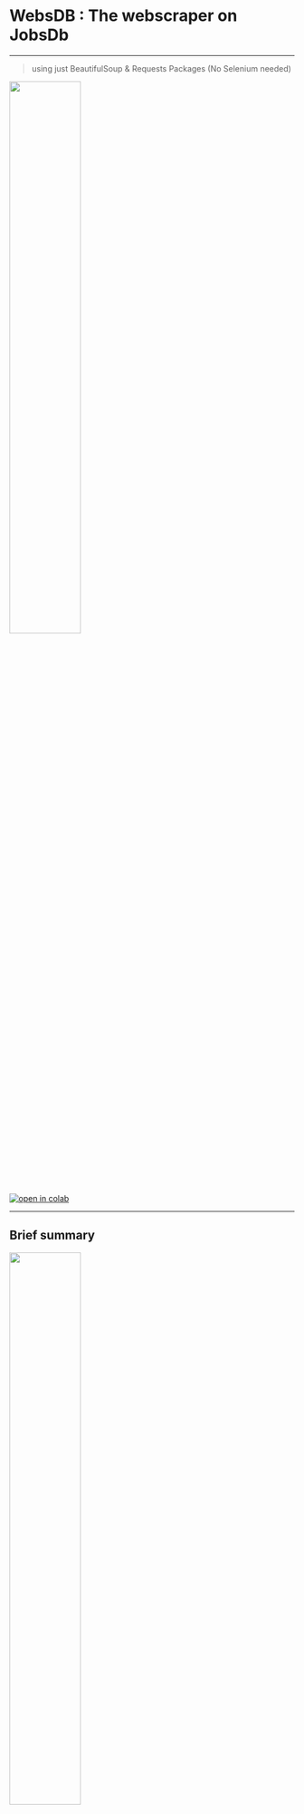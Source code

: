 # **WebsDB** : The webscraper on JobsDb

---
> using just BeautifulSoup & Requests Packages (No Selenium needed)
<img src="https://github.com/wallik2/Jobsdb_WebScraper/blob/main/picture/JobsDB_meme.jpg?raw=true" width="50%">

[![open in colab](https://camo.githubusercontent.com/52feade06f2fecbf006889a904d221e6a730c194/68747470733a2f2f636f6c61622e72657365617263682e676f6f676c652e636f6d2f6173736574732f636f6c61622d62616467652e737667)](https://colab.research.google.com/drive/1J-7DNtrsZj8nN2YhD9g-hypexiVO4mI_?usp=sharing)

--- 
## Brief summary

<img src="https://th.jobsdb.com/static/shared-web/banner-ac16df6d9822896298e5bdde8b8fcfde.png" width="50%">

Jobsdb is a platform for finding job. All you need to do is inputting the relavant keyword for your job

We were inspired to scrape all of the relavant job respect to the keyword the user want to on jobsdb.com, which in future, we will use it to recommend the relavant job for the unemployable person based on their skill

So, basically, the input for our web scraper is a keyword to search like 'doctor','data','chemistry' etc. The output that our webscraper (WebsDB) return will be in form of a table which contains many features of each job

Suppose our input is 'doctor'. Our first 5 rows of the table wil be something like the below

|index|job title                                                                                                        |more info                                                                                                                                                                                                                                                                                                                                                                                                                                                                                                                                                                                                                                                                                                                                                                                                                                                                                                                                                                    |job_company                                        |job_location              |skill requirement 1                               |skill requirement 2                               |skill requirement 3                               |posted time|
|------|-----------------------------------------------------------------------------------------------------------------|-----------------------------------------------------------------------------------------------------------------------------------------------------------------------------------------------------------------------------------------------------------------------------------------------------------------------------------------------------------------------------------------------------------------------------------------------------------------------------------------------------------------------------------------------------------------------------------------------------------------------------------------------------------------------------------------------------------------------------------------------------------------------------------------------------------------------------------------------------------------------------------------------------------------------------------------------------------------------------|---------------------------------------------------|--------------------------|--------------------------------------------------|--------------------------------------------------|--------------------------------------------------|-----------|
|0     |Medical Doctor                                                                                                   |https://th.jobsdb.com//th/en/job/medical-doctor-300003002466359?token=0~426b9c9f-ab6e-4fae-aaa8-168612118aa6&sectionRank=1&jobId=jobsdb-th-job-300003002466359                                                                                                                                                                                                                                                                                                                                                                                                                                                                                                                                                                                                                                                                                                                                                                                                               |Minor Hotel Group Limited                          |Petchaburi                |Bachelor of Medicine                              |5 to 7 yrs of clinical experience                 |Doctor of Medicine                                |5d ago     |
|1     |Nurse (Telemedicine)                                                                                             |https://th.jobsdb.com//th/en/job/nurse-telemedicine-300003002461247?token=0~426b9c9f-ab6e-4fae-aaa8-168612118aa6&sectionRank=2&jobId=jobsdb-th-job-300003002461247                                                                                                                                                                                                                                                                                                                                                                                                                                                                                                                                                                                                                                                                                                                                                                                                           |Good Doctor Technology (Singapore) Pte Ltd.        |Pathumwan                 |                                                  |                                                  |                                                  |20h ago    |
|2     |HR staff (HRD Department)(ID:60722)                                                                              |https://th.jobsdb.com//th/en/job/hr-staff-hrd-department-id%3A60722-300003002470542?token=0~426b9c9f-ab6e-4fae-aaa8-168612118aa6&sectionRank=3&jobId=jobsdb-th-job-300003002470542                                                                                                                                                                                                                                                                                                                                                                                                                                                                                                                                                                                                                                                                                                                                                                                           |Reeracoen Recruitment Co., Ltd.                    |Wattana                   |Bachelor degree in any fields                     |Good command in English                           |New Graduated                                     |20h ago    |
|3     |แม็คโคร สาขาบางคอแหลม (เจริญกรุง 109) เปิดรับสมัคร พนักงานส่วนซ่อมบำรุง (Staff - General Affair)                 |https://th.jobsdb.com//th/en/job/%E0%B9%81%E0%B8%A1%E0%B9%87%E0%B8%84%E0%B9%82%E0%B8%84%E0%B8%A3-%E0%B8%AA%E0%B8%B2%E0%B8%82%E0%B8%B2%E0%B8%9A%E0%B8%B2%E0%B8%87%E0%B8%84%E0%B8%AD%E0%B9%81%E0%B8%AB%E0%B8%A5%E0%B8%A1-%E0%B9%80%E0%B8%88%E0%B8%A3%E0%B8%B4%E0%B8%8D%E0%B8%81%E0%B8%A3%E0%B8%B8%E0%B8%87-109-%E0%B9%80%E0%B8%9B%E0%B8%B4%E0%B8%94%E0%B8%A3%E0%B8%B1%E0%B8%9A%E0%B8%AA%E0%B8%A1%E0%B8%B1%E0%B8%84%E0%B8%A3-%E0%B8%9E%E0%B8%99%E0%B8%B1%E0%B8%81%E0%B8%87%E0%B8%B2%E0%B8%99%E0%B8%AA%E0%B9%88%E0%B8%A7%E0%B8%99%E0%B8%8B%E0%B9%88%E0%B8%AD%E0%B8%A1%E0%B8%9A%E0%B8%B3%E0%B8%A3%E0%B8%B8%E0%B8%87-staff-general-affair-300003002459826?token=0~426b9c9f-ab6e-4fae-aaa8-168612118aa6&sectionRank=4&jobId=jobsdb-th-job-300003002459826                                                                                                                                                                                                                           |Siam Makro Public Company Limited                  |Bangkor-laem              |                                                  |                                                  |                                                  |2d ago     |
|4     |Accountant/เจ้าหน้าที่บัญชี                                                                                      |https://th.jobsdb.com//th/en/job/accountant-%E0%B9%80%E0%B8%88%E0%B9%89%E0%B8%B2%E0%B8%AB%E0%B8%99%E0%B9%89%E0%B8%B2%E0%B8%97%E0%B8%B5%E0%B9%88%E0%B8%9A%E0%B8%B1%E0%B8%8D%E0%B8%8A%E0%B8%B5-300003002466185?token=0~426b9c9f-ab6e-4fae-aaa8-168612118aa6&sectionRank=5&jobId=jobsdb-th-job-300003002466185                                                                                                                                                                                                                                                                                                                                                                                                                                                                                                                                                                                                                                                                  |GCC Services (Thailand) Co., Ltd.                  |Sathorn                   |                                                  |                                                  |                                                  |20h ago    |

scraped at 19/11/64 20:15 

---

## Data Features 
There are 8 features that we scrape.
1. **job title**
2. **more info** : URL link contains the full information of that job
3. **job_company** 	
4. **job_location**	
5. **skill requirement 1**	
6. **skill requirement 2**	
7. **skill requirement 3**	
8. **posted time** : The range of time between posted date and now

<img src="https://github.com/wallik2/Jobsdb_WebScraper/blob/main/picture/3.%20label%20feature.jpg?raw=true" width="50%">

<img src="https://github.com/wallik2/Jobsdb_WebScraper/blob/main/picture/4.%20more%20info.jpg?raw=true" width="50%">

Note that in JobsDB platform treat the *skill requirement 1-3* as optional feature, while the rest of the features are required. This mean it's possible to see the missing value that is scraped (only miss ing in Skill Requirement 1-3). 

Also note that the data in *skill requirement 1-3* are all ambigious to name the categories for it. It maybe just the data about that job 


---
## How we obtain those data features

1. We manually explore where each data feature was embbed in that webpage source code.

<img src="https://github.com/wallik2/Jobsdb_WebScraper/blob/main/picture/5.%20Compare.jpg?raw=true" width="75%">                

2. Then we use *requests* to obtain the source code of the webpage given the job keyword

3. Lastly, we use *beautifulsoup* to parse the imported source code (just like RegEx) using the location of each feature, then extract them out

Once we extracted all of the jobs data based on that keyword, we can write those data to the csv file.

---
## How to use

It's simple, just input the keyword for your relavant job. Eg. 'doctor'
```sh
Job_keyword = 'doctor'   #@param {type: "string"}
```

This can be interpreted as

<img src="https://github.com/wallik2/Jobsdb_WebScraper/blob/main/picture/1.search_jobsdb.png?raw=true" width="75%">    

then, It returns the output as the following table given keyword 'data'

||job title                                                                                                        |more info                                                                                                                                                                                                                                                                                                                                                                                                                                                                                                                                                                                                                                                                                                                                                                                                                                                                                                                                                                    |job_company                                                          |job_location              |skill requirement 1                               |skill requirement 2                               |skill requirement 3                               |posted time|
|------|-----------------------------------------------------------------------------------------------------------------|-----------------------------------------------------------------------------------------------------------------------------------------------------------------------------------------------------------------------------------------------------------------------------------------------------------------------------------------------------------------------------------------------------------------------------------------------------------------------------------------------------------------------------------------------------------------------------------------------------------------------------------------------------------------------------------------------------------------------------------------------------------------------------------------------------------------------------------------------------------------------------------------------------------------------------------------------------------------------------|---------------------------------------------------------------------|--------------------------|--------------------------------------------------|--------------------------------------------------|--------------------------------------------------|-----------|
|0     |Medical Doctor                                                                                                   |https://th.jobsdb.com//th/en/job/medical-doctor-300003002466359?token=0~ac04b7cf-a6da-4ed5-a4c9-4367527948a5&sectionRank=1&jobId=jobsdb-th-job-300003002466359                                                                                                                                                                                                                                                                                                                                                                                                                                                                                                                                                                                                                                                                                                                                                                                                               |Minor Hotel Group Limited                                            |Petchaburi                |Bachelor of Medicine                              |5 to 7 yrs of clinical experience                 |Doctor of Medicine                                |6d ago     |
|1     |Nurse (Telemedicine)                                                                                             |https://th.jobsdb.com//th/en/job/nurse-telemedicine-300003002461247?token=0~ac04b7cf-a6da-4ed5-a4c9-4367527948a5&sectionRank=2&jobId=jobsdb-th-job-300003002461247                                                                                                                                                                                                                                                                                                                                                                                                                                                                                                                                                                                                                                                                                                                                                                                                           |Good Doctor Technology (Singapore) Pte Ltd.                          |Pathumwan                 |                                                  |                                                  |                                                  |1d ago     |
|2     |HR staff (HRD Department)(ID:60722)                                                                              |https://th.jobsdb.com//th/en/job/hr-staff-hrd-department-id%3A60722-300003002470542?token=0~ac04b7cf-a6da-4ed5-a4c9-4367527948a5&sectionRank=3&jobId=jobsdb-th-job-300003002470542                                                                                                                                                                                                                                                                                                                                                                                                                                                                                                                                                                                                                                                                                                                                                                                           |Reeracoen Recruitment Co., Ltd.                                      |Wattana                   |Bachelor degree in any fields                     |Good command in English                           |New Graduated                                     |1d ago     |
|3     |แม็คโคร สาขาบางคอแหลม (เจริญกรุง 109) เปิดรับสมัคร พนักงานส่วนซ่อมบำรุง (Staff - General Affair)                 |https://th.jobsdb.com//th/en/job/%E0%B9%81%E0%B8%A1%E0%B9%87%E0%B8%84%E0%B9%82%E0%B8%84%E0%B8%A3-%E0%B8%AA%E0%B8%B2%E0%B8%82%E0%B8%B2%E0%B8%9A%E0%B8%B2%E0%B8%87%E0%B8%84%E0%B8%AD%E0%B9%81%E0%B8%AB%E0%B8%A5%E0%B8%A1-%E0%B9%80%E0%B8%88%E0%B8%A3%E0%B8%B4%E0%B8%8D%E0%B8%81%E0%B8%A3%E0%B8%B8%E0%B8%87-109-%E0%B9%80%E0%B8%9B%E0%B8%B4%E0%B8%94%E0%B8%A3%E0%B8%B1%E0%B8%9A%E0%B8%AA%E0%B8%A1%E0%B8%B1%E0%B8%84%E0%B8%A3-%E0%B8%9E%E0%B8%99%E0%B8%B1%E0%B8%81%E0%B8%87%E0%B8%B2%E0%B8%99%E0%B8%AA%E0%B9%88%E0%B8%A7%E0%B8%99%E0%B8%8B%E0%B9%88%E0%B8%AD%E0%B8%A1%E0%B8%9A%E0%B8%B3%E0%B8%A3%E0%B8%B8%E0%B8%87-staff-general-affair-300003002459826?token=0~ac04b7cf-a6da-4ed5-a4c9-4367527948a5&sectionRank=4&jobId=jobsdb-th-job-300003002459826                                                                                                                                                                                                                           |Siam Makro Public Company Limited                                    |Bangkor-laem              |                                                  |                                                  |                                                  |3d ago     |
|4     |Accountant/เจ้าหน้าที่บัญชี                                                                                      |https://th.jobsdb.com//th/en/job/accountant-%E0%B9%80%E0%B8%88%E0%B9%89%E0%B8%B2%E0%B8%AB%E0%B8%99%E0%B9%89%E0%B8%B2%E0%B8%97%E0%B8%B5%E0%B9%88%E0%B8%9A%E0%B8%B1%E0%B8%8D%E0%B8%8A%E0%B8%B5-300003002466185?token=0~ac04b7cf-a6da-4ed5-a4c9-4367527948a5&sectionRank=5&jobId=jobsdb-th-job-300003002466185                                                                                                                                                                                                                                                                                                                                                                                                                                                                                                                                                                                                                                                                  |GCC Services (Thailand) Co., Ltd.                                    |Sathorn                   |                                                  |                                                  |                                                  |1d ago     |
|5     |พนักงานส่วนซ่อมบำรุง (Staff - General Affair) ประจำแม็คโคร สาขานครนายก                                           |https://th.jobsdb.com//th/en/job/%E0%B8%9E%E0%B8%99%E0%B8%B1%E0%B8%81%E0%B8%87%E0%B8%B2%E0%B8%99%E0%B8%AA%E0%B9%88%E0%B8%A7%E0%B8%99%E0%B8%8B%E0%B9%88%E0%B8%AD%E0%B8%A1%E0%B8%9A%E0%B8%B3%E0%B8%A3%E0%B8%B8%E0%B8%87-staff-general-affair-%E0%B8%9B%E0%B8%A3%E0%B8%B0%E0%B8%88%E0%B8%B3%E0%B9%81%E0%B8%A1%E0%B9%87%E0%B8%84%E0%B9%82%E0%B8%84%E0%B8%A3-%E0%B8%AA%E0%B8%B2%E0%B8%82%E0%B8%B2%E0%B8%99%E0%B8%84%E0%B8%A3%E0%B8%99%E0%B8%B2%E0%B8%A2%E0%B8%81-300003002459728?token=0~ac04b7cf-a6da-4ed5-a4c9-4367527948a5&sectionRank=6&jobId=jobsdb-th-job-300003002459728                                                                                                                                                                                                                                                                                                                                                                                                   |Siam Makro Public Company Limited                                    |Nakornnayok               |                                                  |                                                  |                                                  |3d ago     |
|6     |เจ้าหน้าที่ผลิตและพัฒนาสีใหม่                                                                                    |https://th.jobsdb.com//th/en/job/%E0%B9%80%E0%B8%88%E0%B9%89%E0%B8%B2%E0%B8%AB%E0%B8%99%E0%B9%89%E0%B8%B2%E0%B8%97%E0%B8%B5%E0%B9%88%E0%B8%9C%E0%B8%A5%E0%B8%B4%E0%B8%95%E0%B9%81%E0%B8%A5%E0%B8%B0%E0%B8%9E%E0%B8%B1%E0%B8%92%E0%B8%99%E0%B8%B2%E0%B8%AA%E0%B8%B5%E0%B9%83%E0%B8%AB%E0%B8%A1%E0%B9%88-300003002464800?token=0~ac04b7cf-a6da-4ed5-a4c9-4367527948a5&sectionRank=7&jobId=jobsdb-th-job-300003002464800                                                                                                                                                                                                                                                                                                                                                                                                                                                                                                                                                        |THAI HJ GLOBAL                                                       |Chonburi                  |                                                  |                                                  |                                                  |2d ago     |
|7     |Financial Advisor (Investment Consutant) / ที่ปรึกษาการเงินและการลงทุน                                           |https://th.jobsdb.com//th/en/job/financial-advisor-investment-consutant-%E0%B8%97%E0%B8%B5%E0%B9%88%E0%B8%9B%E0%B8%A3%E0%B8%B6%E0%B8%81%E0%B8%A9%E0%B8%B2%E0%B8%81%E0%B8%B2%E0%B8%A3%E0%B9%80%E0%B8%87%E0%B8%B4%E0%B8%99%E0%B9%81%E0%B8%A5%E0%B8%B0%E0%B8%81%E0%B8%B2%E0%B8%A3%E0%B8%A5%E0%B8%87%E0%B8%97%E0%B8%B8%E0%B8%99-300003002465064?token=0~ac04b7cf-a6da-4ed5-a4c9-4367527948a5&sectionRank=8&jobId=jobsdb-th-job-300003002465064                                                                                                                                                                                                                                                                                                                                                                                                                                                                                                                                   |Capital Nomura Securities Public Company Limited                     |Bangkok                   |Investment Consultant/ Financial Advisor          |มี IC Complex 1 หรือ IC Complex 2                 |วันหยุดพักผ่อนประจำปีเริ่มต้น 10 วัน              |2d ago     |
|8     |Production Staff/พนักงานฝ่ายผลิต                                                                                 |https://th.jobsdb.com//th/en/job/production-staff-%E0%B8%9E%E0%B8%99%E0%B8%B1%E0%B8%81%E0%B8%87%E0%B8%B2%E0%B8%99%E0%B8%9D%E0%B9%88%E0%B8%B2%E0%B8%A2%E0%B8%9C%E0%B8%A5%E0%B8%B4%E0%B8%95-300003002464041?token=0~ac04b7cf-a6da-4ed5-a4c9-4367527948a5&sectionRank=9&jobId=jobsdb-th-job-300003002464041                                                                                                                                                                                                                                                                                                                                                                                                                                                                                                                                                                                                                                                                     |KUK Coils (Thailand) Co., Ltd.                                       |Bangbuathong              |                                                  |                                                  |                                                  |3d ago     |
|9     |พนักงานส่วนเบเกอรี่ (ฺBakery) สาขาจันทบุรี                                                                       |https://th.jobsdb.com//th/en/job/%E0%B8%9E%E0%B8%99%E0%B8%B1%E0%B8%81%E0%B8%87%E0%B8%B2%E0%B8%99%E0%B8%AA%E0%B9%88%E0%B8%A7%E0%B8%99%E0%B9%80%E0%B8%9A%E0%B9%80%E0%B8%81%E0%B8%AD%E0%B8%A3%E0%B8%B5%E0%B9%88-%E0%B8%BAbakery-%E0%B8%AA%E0%B8%B2%E0%B8%82%E0%B8%B2%E0%B8%88%E0%B8%B1%E0%B8%99%E0%B8%97%E0%B8%9A%E0%B8%B8%E0%B8%A3%E0%B8%B5-300003002459614?token=0~ac04b7cf-a6da-4ed5-a4c9-4367527948a5&sectionRank=10&jobId=jobsdb-th-job-300003002459614                                                                                                                                                                                                                                                                                                                                                                                                                                                                                                                    |Siam Makro Public Company Limited                                    |Eastern > Others          |                                                  |                                                  |                                                  |3d ago     |
|10    |แม็คโคร สาขาสามเสนและสาขารามอินทรา เปิดรับสมัคร พนักงานจัดเรียงสินค้า (ยินดีรับนักศึกษาจบใหม่)                   |https://th.jobsdb.com//th/en/job/%E0%B9%81%E0%B8%A1%E0%B9%87%E0%B8%84%E0%B9%82%E0%B8%84%E0%B8%A3-%E0%B8%AA%E0%B8%B2%E0%B8%82%E0%B8%B2%E0%B8%AA%E0%B8%B2%E0%B8%A1%E0%B9%80%E0%B8%AA%E0%B8%99%E0%B9%81%E0%B8%A5%E0%B8%B0%E0%B8%AA%E0%B8%B2%E0%B8%82%E0%B8%B2%E0%B8%A3%E0%B8%B2%E0%B8%A1%E0%B8%AD%E0%B8%B4%E0%B8%99%E0%B8%97%E0%B8%A3%E0%B8%B2-%E0%B9%80%E0%B8%9B%E0%B8%B4%E0%B8%94%E0%B8%A3%E0%B8%B1%E0%B8%9A%E0%B8%AA%E0%B8%A1%E0%B8%B1%E0%B8%84%E0%B8%A3-%E0%B8%9E%E0%B8%99%E0%B8%B1%E0%B8%81%E0%B8%87%E0%B8%B2%E0%B8%99%E0%B8%88%E0%B8%B1%E0%B8%94%E0%B9%80%E0%B8%A3%E0%B8%B5%E0%B8%A2%E0%B8%87%E0%B8%AA%E0%B8%B4%E0%B8%99%E0%B8%84%E0%B9%89%E0%B8%B2-%E0%B8%A2%E0%B8%B4%E0%B8%99%E0%B8%94%E0%B8%B5%E0%B8%A3%E0%B8%B1%E0%B8%9A%E0%B8%99%E0%B8%B1%E0%B8%81%E0%B8%A8%E0%B8%B6%E0%B8%81%E0%B8%A9%E0%B8%B2%E0%B8%88%E0%B8%9A%E0%B9%83%E0%B8%AB%E0%B8%A1%E0%B9%88-300003002459779?token=0~ac04b7cf-a6da-4ed5-a4c9-4367527948a5&sectionRank=11&jobId=jobsdb-th-job-300003002459779|Siam Makro Public Company Limited                                    |Bangkok                   |                                                  |                                                  |                                                  |3d ago     |
|11    |แม็คโคร สาขาประจวบคีรีขันธ์ เปิดรับสมัคร พนักงานส่วนอาหารแช่แข็ง (Staff - Frozen)                                |https://th.jobsdb.com//th/en/job/%E0%B9%81%E0%B8%A1%E0%B9%87%E0%B8%84%E0%B9%82%E0%B8%84%E0%B8%A3-%E0%B8%AA%E0%B8%B2%E0%B8%82%E0%B8%B2%E0%B8%9B%E0%B8%A3%E0%B8%B0%E0%B8%88%E0%B8%A7%E0%B8%9A%E0%B8%84%E0%B8%B5%E0%B8%A3%E0%B8%B5%E0%B8%82%E0%B8%B1%E0%B8%99%E0%B8%98%E0%B9%8C-%E0%B9%80%E0%B8%9B%E0%B8%B4%E0%B8%94%E0%B8%A3%E0%B8%B1%E0%B8%9A%E0%B8%AA%E0%B8%A1%E0%B8%B1%E0%B8%84%E0%B8%A3-%E0%B8%9E%E0%B8%99%E0%B8%B1%E0%B8%81%E0%B8%87%E0%B8%B2%E0%B8%99%E0%B8%AA%E0%B9%88%E0%B8%A7%E0%B8%99%E0%B8%AD%E0%B8%B2%E0%B8%AB%E0%B8%B2%E0%B8%A3%E0%B9%81%E0%B8%8A%E0%B9%88%E0%B9%81%E0%B8%82%E0%B9%87%E0%B8%87-staff-frozen-300003002459650?token=0~ac04b7cf-a6da-4ed5-a4c9-4367527948a5&sectionRank=12&jobId=jobsdb-th-job-300003002459650                                                                                                                                                                                                                                       |Siam Makro Public Company Limited                                    |Prachuap Khiri Khan       |                                                  |                                                  |                                                  |3d ago     |
|12    |หัวหน้าแผนกเบเกเกอรี่ แม็คโครสาขาฉะเชิงเทรา                                                                      |https://th.jobsdb.com//th/en/job/%E0%B8%AB%E0%B8%B1%E0%B8%A7%E0%B8%AB%E0%B8%99%E0%B9%89%E0%B8%B2%E0%B9%81%E0%B8%9C%E0%B8%99%E0%B8%81%E0%B9%80%E0%B8%9A%E0%B9%80%E0%B8%81%E0%B9%80%E0%B8%81%E0%B8%AD%E0%B8%A3%E0%B8%B5%E0%B9%88-%E0%B9%81%E0%B8%A1%E0%B9%87%E0%B8%84%E0%B9%82%E0%B8%84%E0%B8%A3%E0%B8%AA%E0%B8%B2%E0%B8%82%E0%B8%B2%E0%B8%89%E0%B8%B0%E0%B9%80%E0%B8%8A%E0%B8%B4%E0%B8%87%E0%B9%80%E0%B8%97%E0%B8%A3%E0%B8%B2-300003002459863?token=0~ac04b7cf-a6da-4ed5-a4c9-4367527948a5&sectionRank=13&jobId=jobsdb-th-job-300003002459863                                                                                                                                                                                                                                                                                                                                                                                                                                 |Siam Makro Public Company Limited                                    |Chachoengsao              |                                                  |                                                  |                                                  |3d ago     |
|13    |Registered Nurse/พยาบาลวิชาชีพ                                                                                   |https://th.jobsdb.com//th/en/job/registered-nurse-%E0%B8%9E%E0%B8%A2%E0%B8%B2%E0%B8%9A%E0%B8%B2%E0%B8%A5%E0%B8%A7%E0%B8%B4%E0%B8%8A%E0%B8%B2%E0%B8%8A%E0%B8%B5%E0%B8%9E-300003002457411?token=0~ac04b7cf-a6da-4ed5-a4c9-4367527948a5&sectionRank=14&jobId=jobsdb-th-job-300003002457411                                                                                                                                                                                                                                                                                                                                                                                                                                                                                                                                                                                                                                                                                      |Be Well Medical Center Co., Ltd.                                     |Prachuap Khiri Khan       |                                                  |                                                  |                                                  |7d ago     |
|14    |Registered Nurse / พยาบาลวิชาชีพ                                                                                 |https://th.jobsdb.com//th/en/job/registered-nurse-%E0%B8%9E%E0%B8%A2%E0%B8%B2%E0%B8%9A%E0%B8%B2%E0%B8%A5%E0%B8%A7%E0%B8%B4%E0%B8%8A%E0%B8%B2%E0%B8%8A%E0%B8%B5%E0%B8%9E-300003002469751?token=0~ac04b7cf-a6da-4ed5-a4c9-4367527948a5&sectionRank=15&jobId=jobsdb-th-job-300003002469751                                                                                                                                                                                                                                                                                                                                                                                                                                                                                                                                                                                                                                                                                      |BeBetter Wellness                                                    |Bangna                    |                                                  |                                                  |                                                  |2d ago     |
|15    |Lecturer (Part Time) Beauty Science, Interior Design, Photography/Video Editing                                  |https://th.jobsdb.com//th/en/job/lecturer-part-time-beauty-science-interior-design-photography-video-editing-300003002469729?token=0~ac04b7cf-a6da-4ed5-a4c9-4367527948a5&sectionRank=16&jobId=jobsdb-th-job-300003002469729                                                                                                                                                                                                                                                                                                                                                                                                                                                                                                                                                                                                                                                                                                                                                 |DII International (Thailand) Co., Ltd.                               |Wattana                   |                                                  |                                                  |                                                  |2d ago     |
|16    |นักปฏิบัติการฉุกเฉินการแพทย์ (Paramedic) / เจ้าพนักงานฉุกเฉินการแพทย์ (AEMT)                                     |https://th.jobsdb.com//th/en/job/%E0%B8%99%E0%B8%B1%E0%B8%81%E0%B8%9B%E0%B8%8F%E0%B8%B4%E0%B8%9A%E0%B8%B1%E0%B8%95%E0%B8%B4%E0%B8%81%E0%B8%B2%E0%B8%A3%E0%B8%89%E0%B8%B8%E0%B8%81%E0%B9%80%E0%B8%89%E0%B8%B4%E0%B8%99%E0%B8%81%E0%B8%B2%E0%B8%A3%E0%B9%81%E0%B8%9E%E0%B8%97%E0%B8%A2%E0%B9%8C-paramedic-%E0%B9%80%E0%B8%88%E0%B9%89%E0%B8%B2%E0%B8%9E%E0%B8%99%E0%B8%B1%E0%B8%81%E0%B8%87%E0%B8%B2%E0%B8%99%E0%B8%89%E0%B8%B8%E0%B8%81%E0%B9%80%E0%B8%89%E0%B8%B4%E0%B8%99%E0%B8%81%E0%B8%B2%E0%B8%A3%E0%B9%81%E0%B8%9E%E0%B8%97%E0%B8%A2%E0%B9%8C-aemt-300003002470517?token=0~ac04b7cf-a6da-4ed5-a4c9-4367527948a5&sectionRank=17&jobId=jobsdb-th-job-300003002470517                                                                                                                                                                                                                                                                                                      |WORLDMED CLINIC                                                      |Krabi                     |                                                  |                                                  |                                                  |8d ago     |
|17    |Email Management Officer (Contract)                                                                              |https://th.jobsdb.com//th/en/job/email-management-officer-contract-300003002474345?token=0~ac04b7cf-a6da-4ed5-a4c9-4367527948a5&sectionRank=18&jobId=jobsdb-th-job-300003002474345                                                                                                                                                                                                                                                                                                                                                                                                                                                                                                                                                                                                                                                                                                                                                                                           |Vinarco Services (Thailand) Limited                                  |Bangrak                   |Excellent interpersonal and communication skills  |Benefit: Health Insurance                         |Able to work on night shift/working 4 days/week   |2d ago     |
|18    |Executive, Business Development                                                                                  |https://th.jobsdb.com//th/en/job/executive-business-development-300003002471469?token=0~ac04b7cf-a6da-4ed5-a4c9-4367527948a5&sectionRank=19&jobId=jobsdb-th-job-300003002471469                                                                                                                                                                                                                                                                                                                                                                                                                                                                                                                                                                                                                                                                                                                                                                                              |DOCTOR ANYWHERE (THAILAND) COMPANY LIMITED                           |Bangkok                   |Unique experience to be creative and innovative   |Fast-paced environment                            |Stimulating workspace with a tight-knit team      |5d ago     |
|19    |Manager, Business Development (TH)                                                                               |https://th.jobsdb.com//th/en/job/manager-business-development-th-300003002457118?token=0~ac04b7cf-a6da-4ed5-a4c9-4367527948a5&sectionRank=20&jobId=jobsdb-th-job-300003002457118                                                                                                                                                                                                                                                                                                                                                                                                                                                                                                                                                                                                                                                                                                                                                                                             |DOCTOR ANYWHERE (THAILAND) COMPANY LIMITED                           |Bangkok                   |growth                                            |good culture                                      |promising industry                                |8d ago     |
|20    |Nurse                                                                                                            |https://th.jobsdb.com//th/en/job/nurse-300003002466357?token=0~ac04b7cf-a6da-4ed5-a4c9-4367527948a5&sectionRank=21&jobId=jobsdb-th-job-300003002466357                                                                                                                                                                                                                                                                                                                                                                                                                                                                                                                                                                                                                                                                                                                                                                                                                       |Minor Hotel Group Limited                                            |Petchaburi                |Associate Degree in Nursing                       |soft skills                                       |Exhibits responsible behavior                     |6d ago     |
|21    |Financial and Accounting Manager/ผู้จัดการฝ่ายการเงิน                                                            |https://th.jobsdb.com//th/en/job/financial-and-accounting-manager-%E0%B8%9C%E0%B8%B9%E0%B9%89%E0%B8%88%E0%B8%B1%E0%B8%94%E0%B8%81%E0%B8%B2%E0%B8%A3%E0%B8%9D%E0%B9%88%E0%B8%B2%E0%B8%A2%E0%B8%81%E0%B8%B2%E0%B8%A3%E0%B9%80%E0%B8%87%E0%B8%B4%E0%B8%99-300003002467767?token=0~ac04b7cf-a6da-4ed5-a4c9-4367527948a5&sectionRank=22&jobId=jobsdb-th-job-300003002467767                                                                                                                                                                                                                                                                                                                                                                                                                                                                                                                                                                                                       |Principal Healthcare Company Limited                                 |Others                    |                                                  |                                                  |                                                  |4d ago     |
|22    |Assistant Sales Manager                                                                                          |https://th.jobsdb.com//th/en/job/assistant-sales-manager-300003002465516?token=0~ac04b7cf-a6da-4ed5-a4c9-4367527948a5&sectionRank=23&jobId=jobsdb-th-job-300003002465516                                                                                                                                                                                                                                                                                                                                                                                                                                                                                                                                                                                                                                                                                                                                                                                                     |BTL Medical Technologies Ltd.                                        |Pathumwan                 |                                                  |                                                  |                                                  |1d ago     |
|23    |พนักงานบัญชี                                                                                                     |https://th.jobsdb.com//th/en/job/%E0%B8%9E%E0%B8%99%E0%B8%B1%E0%B8%81%E0%B8%87%E0%B8%B2%E0%B8%99%E0%B8%9A%E0%B8%B1%E0%B8%8D%E0%B8%8A%E0%B8%B5-300003002464488?token=0~ac04b7cf-a6da-4ed5-a4c9-4367527948a5&sectionRank=24&jobId=jobsdb-th-job-300003002464488                                                                                                                                                                                                                                                                                                                                                                                                                                                                                                                                                                                                                                                                                                                |Big 3 Industry Co., Ltd.                                             |Bangkok Area - Samutsakorn|                                                  |                                                  |                                                  |17d ago    |
|24    |Sales Director                                                                                                   |https://th.jobsdb.com//th/en/job/sales-director-300003002465518?token=0~ac04b7cf-a6da-4ed5-a4c9-4367527948a5&sectionRank=25&jobId=jobsdb-th-job-300003002465518                                                                                                                                                                                                                                                                                                                                                                                                                                                                                                                                                                                                                                                                                                                                                                                                              |BTL Medical Technologies Ltd.                                        |Pathumwan                 |                                                  |                                                  |                                                  |1d ago     |
|25    |Medical Representative – Bangkok area: Siriraj, Siriraj Piyamaharajkarun, Thonburi 1, 2/ผู้เเทนยาเขตกรุงเทพมหานคร|https://th.jobsdb.com//th/en/job/medical-representative-bangkok-area%3A-siriraj-siriraj-piyamaharajkarun-thonburi-1-2-%E0%B8%9C%E0%B8%B9%E0%B9%89%E0%B9%80%E0%B9%80%E0%B8%97%E0%B8%99%E0%B8%A2%E0%B8%B2%E0%B9%80%E0%B8%82%E0%B8%95%E0%B8%81%E0%B8%A3%E0%B8%B8%E0%B8%87%E0%B9%80%E0%B8%97%E0%B8%9E%E0%B8%A1%E0%B8%AB%E0%B8%B2%E0%B8%99%E0%B8%84%E0%B8%A3-300003002465556?token=0~ac04b7cf-a6da-4ed5-a4c9-4367527948a5&sectionRank=26&jobId=jobsdb-th-job-300003002465556                                                                                                                                                                                                                                                                                                                                                                                                                                                                                                      |Daiichi Sankyo (Thailand) Ltd.                                       |Bangrak                   |Male/ Female, 3 – 5 year experiences in fields    |Bachelor degree in Pharmacy or related Sciences   |experiences in Healthcare industry                |1d ago     |
|26    |Medical Representative (Upper North East)                                                                        |https://th.jobsdb.com//th/en/job/medical-representative-upper-north-east-300003002467709?token=0~ac04b7cf-a6da-4ed5-a4c9-4367527948a5&sectionRank=27&jobId=jobsdb-th-job-300003002467709                                                                                                                                                                                                                                                                                                                                                                                                                                                                                                                                                                                                                                                                                                                                                                                     |L'Oreal (Thailand) Ltd.                                              |Northeastern              |At least 3 years of experience                    |Sales in pharmaceutical, medical industry         |Career progression: Thailand and Overseas         |4d ago     |
|27    |Marketing Manager (Consumer)                                                                                     |https://th.jobsdb.com//th/en/job/marketing-manager-consumer-300003002467814?token=0~ac04b7cf-a6da-4ed5-a4c9-4367527948a5&sectionRank=28&jobId=jobsdb-th-job-300003002467814                                                                                                                                                                                                                                                                                                                                                                                                                                                                                                                                                                                                                                                                                                                                                                                                  |Good Doctor Technology (Singapore) Pte Ltd.                          |Pathumwan                 |                                                  |                                                  |                                                  |4d ago     |
|28    |Sales Manager (Medical Devices) (25K-30K) [Job ID:(60546)]                                                       |https://th.jobsdb.com//th/en/job/sales-manager-medical-devices-25k-30k-%5Bjob-id%3A-60546-%5D-300003002460536?token=0~ac04b7cf-a6da-4ed5-a4c9-4367527948a5&sectionRank=29&jobId=jobsdb-th-job-300003002460536                                                                                                                                                                                                                                                                                                                                                                                                                                                                                                                                                                                                                                                                                                                                                                |Reeracoen Recruitment Co., Ltd.                                      |Bangkapi                  |Experience at least 5 year in Sales in Medical    |Knowledge of Medical field would be highly regard |Good command of English                           |2d ago     |
|29    |Medical Representative  : Western area/ผู้เเทนยาเขตต่างจังหวัด (กลุ่มยาหลอดเลือด ยาหัวใจ) เขตตะวันตก - เขตใต้บน  |https://th.jobsdb.com//th/en/job/medical-representative-%3A-western-area-%E0%B8%9C%E0%B8%B9%E0%B9%89%E0%B9%80%E0%B9%80%E0%B8%97%E0%B8%99%E0%B8%A2%E0%B8%B2%E0%B9%80%E0%B8%82%E0%B8%95%E0%B8%95%E0%B9%88%E0%B8%B2%E0%B8%87%E0%B8%88%E0%B8%B1%E0%B8%87%E0%B8%AB%E0%B8%A7%E0%B8%B1%E0%B8%94-%E0%B8%81%E0%B8%A5%E0%B8%B8%E0%B9%88%E0%B8%A1%E0%B8%A2%E0%B8%B2%E0%B8%AB%E0%B8%A5%E0%B8%AD%E0%B8%94%E0%B9%80%E0%B8%A5%E0%B8%B7%E0%B8%AD%E0%B8%94-%E0%B8%A2%E0%B8%B2%E0%B8%AB%E0%B8%B1%E0%B8%A7%E0%B9%83%E0%B8%88-%E0%B9%80%E0%B8%82%E0%B8%95%E0%B8%95%E0%B8%B0%E0%B8%A7%E0%B8%B1%E0%B8%99%E0%B8%95%E0%B8%81-%E0%B9%80%E0%B8%82%E0%B8%95%E0%B9%83%E0%B8%95%E0%B9%89%E0%B8%9A%E0%B8%99-300003002460040?token=0~ac04b7cf-a6da-4ed5-a4c9-4367527948a5&sectionRank=30&jobId=jobsdb-th-job-300003002460040                                                                                                                                                                                |Daiichi Sankyo (Thailand) Ltd.                                       |Others                    |3 – 5 year experiences in fields                  |Bachelor degree in Pharmacy or related Sciences   |experiences in Healthcare industry                |2d ago     |
|30    |Patient Care Liaison/Patient Care Liaison                                                                        |https://th.jobsdb.com//th/en/job/patient-care-liaison-patient-care-liaison-300003002464038?token=0~abc52e69-e77f-4885-b8e0-5946a48b8ce1&sectionRank=31&jobId=jobsdb-th-job-300003002464038                                                                                                                                                                                                                                                                                                                                                                                                                                                                                                                                                                                                                                                                                                                                                                                   |Axios International Consultants Ltd.                                 |Bangkok                   |A degree in Scientific or Healthcare related degre|1 to 2 years working experience in healthcare/NGO |Strong understanding of English                   |3d ago     |
|31    |Software Engineer/วิศวกรซอฟท์แวร์                                                                                |https://th.jobsdb.com//th/en/job/software-engineer-%E0%B8%A7%E0%B8%B4%E0%B8%A8%E0%B8%A7%E0%B8%81%E0%B8%A3%E0%B8%8B%E0%B8%AD%E0%B8%9F%E0%B8%97%E0%B9%8C%E0%B9%81%E0%B8%A7%E0%B8%A3%E0%B9%8C-300003002468371?token=0~abc52e69-e77f-4885-b8e0-5946a48b8ce1&sectionRank=32&jobId=jobsdb-th-job-300003002468371                                                                                                                                                                                                                                                                                                                                                                                                                                                                                                                                                                                                                                                                   |PERCEPTRA COMPANY LIMITED                                            |Klongsan                  |                                                  |                                                  |                                                  |3d ago     |
|32    |Head of Sales - Dental Product & Medical Device                                                                  |https://th.jobsdb.com//th/en/job/head-of-sales-dental-product-medical-device-300003002456744?token=0~abc52e69-e77f-4885-b8e0-5946a48b8ce1&sectionRank=33&jobId=jobsdb-th-job-300003002456744                                                                                                                                                                                                                                                                                                                                                                                                                                                                                                                                                                                                                                                                                                                                                                                 |SheepMedical                                                         |Wattana                   |Startup                                           |Dental product                                    |Young and small team                              |3d ago     |
|33    |International Sales Manager                                                                                      |https://th.jobsdb.com//th/en/job/international-sales-manager-300003002471648?token=0~abc52e69-e77f-4885-b8e0-5946a48b8ce1&sectionRank=34&jobId=jobsdb-th-job-300003002471648                                                                                                                                                                                                                                                                                                                                                                                                                                                                                                                                                                                                                                                                                                                                                                                                 |Dr.CBD Co., Ltd.                                                     |Klongtoey                 |                                                  |                                                  |                                                  |5d ago     |
|34    |Medication Support Lead/Medication Support Lead                                                                  |https://th.jobsdb.com//th/en/job/medication-support-lead-medication-support-lead-300003002468186?token=0~abc52e69-e77f-4885-b8e0-5946a48b8ce1&sectionRank=35&jobId=jobsdb-th-job-300003002468186                                                                                                                                                                                                                                                                                                                                                                                                                                                                                                                                                                                                                                                                                                                                                                             |Axios International Consultants Ltd.                                 |Bangkok                   |Degree in Nursing or Health-related discipline?   |2 - 5 Years working Healthcare or Pharmaceutical  |Fluent in English and Thai                        |4d ago     |
|35    |Dental Knowledge Expert (Full time or Advisor)                                                                   |https://th.jobsdb.com//th/en/job/dental-knowledge-expert-full-time-or-advisor-300003002462525?token=0~abc52e69-e77f-4885-b8e0-5946a48b8ce1&sectionRank=36&jobId=jobsdb-th-job-300003002462525                                                                                                                                                                                                                                                                                                                                                                                                                                                                                                                                                                                                                                                                                                                                                                                |SheepMedical                                                         |Wattana                   |Location: Asok, Bangkok                           |Competitive + Health Insurance                    |Full-time position (Monday-Friday)                |5d ago     |
|36    |UX Research & Content                                                                                            |https://th.jobsdb.com//th/en/job/ux-research-content-300003002461252?token=0~abc52e69-e77f-4885-b8e0-5946a48b8ce1&sectionRank=37&jobId=jobsdb-th-job-300003002461252                                                                                                                                                                                                                                                                                                                                                                                                                                                                                                                                                                                                                                                                                                                                                                                                         |Good Doctor Technology (Singapore) Pte Ltd.                          |Pathumwan                 |                                                  |                                                  |                                                  |1d ago     |
|37    |Business Development Manager                                                                                     |https://th.jobsdb.com//th/en/job/business-development-manager-300003002463267?token=0~abc52e69-e77f-4885-b8e0-5946a48b8ce1&sectionRank=38&jobId=jobsdb-th-job-300003002463267                                                                                                                                                                                                                                                                                                                                                                                                                                                                                                                                                                                                                                                                                                                                                                                                |MyMediTravel                                                         |Wattana                   |                                                  |                                                  |                                                  |4d ago     |
|38    |Nurse, International Medical Coordinator                                                                         |https://th.jobsdb.com//th/en/job/nurse-international-medical-coordinator-300003002459284?token=0~abc52e69-e77f-4885-b8e0-5946a48b8ce1&sectionRank=39&jobId=jobsdb-th-job-300003002459284                                                                                                                                                                                                                                                                                                                                                                                                                                                                                                                                                                                                                                                                                                                                                                                     |Asian Assistance (Thailand) Co., Ltd.                                |Jatuchak                  |                                                  |                                                  |                                                  |3d ago     |
|39    |Research & Development (R&D Cosmetic Make up Part)/เจ้าหน้าที่แผนกวิจัยและพัฒนาเครื่องสำอาง                      |https://th.jobsdb.com//th/en/job/research-development-r-d-cosmetic-make-up-part-%E0%B9%80%E0%B8%88%E0%B9%89%E0%B8%B2%E0%B8%AB%E0%B8%99%E0%B9%89%E0%B8%B2%E0%B8%97%E0%B8%B5%E0%B9%88%E0%B9%81%E0%B8%9C%E0%B8%99%E0%B8%81%E0%B8%A7%E0%B8%B4%E0%B8%88%E0%B8%B1%E0%B8%A2%E0%B9%81%E0%B8%A5%E0%B8%B0%E0%B8%9E%E0%B8%B1%E0%B8%92%E0%B8%99%E0%B8%B2%E0%B9%80%E0%B8%84%E0%B8%A3%E0%B8%B7%E0%B9%88%E0%B8%AD%E0%B8%87%E0%B8%AA%E0%B8%B3%E0%B8%AD%E0%B8%B2%E0%B8%87-300003002467564?token=0~abc52e69-e77f-4885-b8e0-5946a48b8ce1&sectionRank=40&jobId=jobsdb-th-job-300003002467564                                                                                                                                                                                                                                                                                                                                                                                                     |COSMAX (Thailand) Co., Ltd.                                          |Bangplee                  |Formulate skincare & makeup, English Speaking     |Career Path/Annual Salary Increasing              |Global No.1 ODM Cosmetics Manufacturer            |4d ago     |
|40    |Fullstack Developer/โปรแกรมเมอร์                                                                                 |https://th.jobsdb.com//th/en/job/fullstack-developer-%E0%B9%82%E0%B8%9B%E0%B8%A3%E0%B9%81%E0%B8%81%E0%B8%A3%E0%B8%A1%E0%B9%80%E0%B8%A1%E0%B8%AD%E0%B8%A3%E0%B9%8C-300003002463586?token=0~abc52e69-e77f-4885-b8e0-5946a48b8ce1&sectionRank=41&jobId=jobsdb-th-job-300003002463586                                                                                                                                                                                                                                                                                                                                                                                                                                                                                                                                                                                                                                                                                            |FASTSHIP CO., LTD.                                                   |Laksri                    |                                                  |                                                  |                                                  |4d ago     |
|41    |HR & GA Senior Manager // Base100-145K// ออฟฟิศใกล้ๆคลองส่งน้ำสุวรรณภูมิ*                                        |https://th.jobsdb.com//th/en/job/hr-ga-senior-manager-base100-145k-%E0%B8%AD%E0%B8%AD%E0%B8%9F%E0%B8%9F%E0%B8%B4%E0%B8%A8%E0%B9%83%E0%B8%81%E0%B8%A5%E0%B9%89%E0%B9%86%E0%B8%84%E0%B8%A5%E0%B8%AD%E0%B8%87%E0%B8%AA%E0%B9%88%E0%B8%87%E0%B8%99%E0%B9%89%E0%B8%B3%E0%B8%AA%E0%B8%B8%E0%B8%A7%E0%B8%A3%E0%B8%A3%E0%B8%93%E0%B8%A0%E0%B8%B9%E0%B8%A1%E0%B8%B4*-300003002474394?token=0~abc52e69-e77f-4885-b8e0-5946a48b8ce1&sectionRank=42&jobId=jobsdb-th-job-300003002474394                                                                                                                                                                                                                                                                                                                                                                                                                                                                                                  |QHR Recruitment Co., Ltd.                                            |Bangplee                  |Minimum 10 years’ experience in HR management.    |In-depth knowledge of labour law and HR           |Shuttle Bus (Bangna-trad, Tepharak, Keha Bangplee)|2d ago     |
|42    |Pharmacist                                                                                                       |https://th.jobsdb.com//th/en/job/pharmacist-300003002461187?token=0~abc52e69-e77f-4885-b8e0-5946a48b8ce1&sectionRank=43&jobId=jobsdb-th-job-300003002461187                                                                                                                                                                                                                                                                                                                                                                                                                                                                                                                                                                                                                                                                                                                                                                                                                  |Institute of HIV Research and Innovation Foundation                  |Pathumwan                 |                                                  |                                                  |                                                  |6d ago     |
|43    |Product Manager - Dental                                                                                         |https://th.jobsdb.com//th/en/job/product-manager-dental-300003002465080?token=0~abc52e69-e77f-4885-b8e0-5946a48b8ce1&sectionRank=44&jobId=jobsdb-th-job-300003002465080                                                                                                                                                                                                                                                                                                                                                                                                                                                                                                                                                                                                                                                                                                                                                                                                      |SheepMedical (Thailand) Company Limited                              |Wattana                   |Dental                                            |5+ years experience                               |High growth career path                           |2d ago     |
|44    |Product Specialist (Pharmaceutical Products)                                                                     |https://th.jobsdb.com//th/en/job/product-specialist-pharmaceutical-products-300003002474027?token=0~abc52e69-e77f-4885-b8e0-5946a48b8ce1&sectionRank=45&jobId=jobsdb-th-job-300003002474027                                                                                                                                                                                                                                                                                                                                                                                                                                                                                                                                                                                                                                                                                                                                                                                  |Sumitomo Pharmaceuticals (Thailand) Co., Ltd.                        |Bangkok                   |Sales and Marketing                               |Key account management with the partner           |Pharmaceutical, Antibiotic, Infectious Diseases   |2d ago     |
|45    |Product Specialist (Pharmaceutical Products)– Bangkok                                                            |https://th.jobsdb.com//th/en/job/product-specialist-pharmaceutical-products-bangkok-300003002458036?token=0~abc52e69-e77f-4885-b8e0-5946a48b8ce1&sectionRank=46&jobId=jobsdb-th-job-300003002458036                                                                                                                                                                                                                                                                                                                                                                                                                                                                                                                                                                                                                                                                                                                                                                          |Sumitomo Pharmaceuticals (Thailand) Co., Ltd.                        |Bangkok                   |Sales and marketing management                    |3 years or longer experiences in Sales            |Psychiatric products                              |4d ago     |
|46    |Medical Sales Representative (Dental)                                                                            |https://th.jobsdb.com//th/en/job/medical-sales-representative-dental-300003002475130?token=0~abc52e69-e77f-4885-b8e0-5946a48b8ce1&sectionRank=47&jobId=jobsdb-th-job-300003002475130                                                                                                                                                                                                                                                                                                                                                                                                                                                                                                                                                                                                                                                                                                                                                                                         |Straumann Group (Thailand) Co., Ltd.                                 |Bangkok                   |Experience in Clear Aligner or Dental Implant     |Medical Technology or Science degree or related   |Good communication and positive attitude          |1d ago     |
|47    |Medical Underwriter II (Assistant Manager)                                                                       |https://th.jobsdb.com//th/en/job/medical-underwriter-ii-assistant-manager-300003002463204?token=0~abc52e69-e77f-4885-b8e0-5946a48b8ce1&sectionRank=48&jobId=jobsdb-th-job-300003002463204                                                                                                                                                                                                                                                                                                                                                                                                                                                                                                                                                                                                                                                                                                                                                                                    |Krungthai-AXA Life Insurance Public Company Limited                  |Huaykwang                 |Bachelor's degree in Nursing or Medical Technology|3 years of experience in Medical Underwriting     |Having experience in Insurance business           |2d ago     |
|48    |Medical Representative Oncology (Hybrid) BKK+ East                                                               |https://th.jobsdb.com//th/en/job/medical-representative-oncology-hybrid-bkk-east-300003002470118?token=0~abc52e69-e77f-4885-b8e0-5946a48b8ce1&sectionRank=49&jobId=jobsdb-th-job-300003002470118                                                                                                                                                                                                                                                                                                                                                                                                                                                                                                                                                                                                                                                                                                                                                                             |AstraZeneca (Thailand) Ltd.                                          |Bangkok                   |Leading global pharmaceutical company             |Flexible work-life balance                        |Opportunity for career growth                     |2d ago     |
|49    |Medical Representative (ภาคเหนือ)/ผู้แทนยา                                                                       |https://th.jobsdb.com//th/en/job/medical-representative-%E0%B8%A0%E0%B8%B2%E0%B8%84%E0%B9%80%E0%B8%AB%E0%B8%99%E0%B8%B7%E0%B8%AD-%E0%B8%9C%E0%B8%B9%E0%B9%89%E0%B9%81%E0%B8%97%E0%B8%99%E0%B8%A2%E0%B8%B2-300003002475202?token=0~abc52e69-e77f-4885-b8e0-5946a48b8ce1&sectionRank=50&jobId=jobsdb-th-job-300003002475202                                                                                                                                                                                                                                                                                                                                                                                                                                                                                                                                                                                                                                                    |WOERWAG PHARMA GMBH & CO. KG                                         |Northern                  |                                                  |                                                  |                                                  |1d ago     |
|50    |Medical Delegate (Bangkok) - Wyeth Nutrition                                                                     |https://th.jobsdb.com//th/en/job/medical-delegate-bangkok-wyeth-nutrition-300003002469838?token=0~abc52e69-e77f-4885-b8e0-5946a48b8ce1&sectionRank=51&jobId=jobsdb-th-job-300003002469838                                                                                                                                                                                                                                                                                                                                                                                                                                                                                                                                                                                                                                                                                                                                                                                    |Nestle (Thai) Ltd.                                                   |Central                   |Bachelor degree in food science, food technology  |Good negotiation, problem solving, people skill   |Able to travel & have a valid driving license     |2d ago     |
|51    |Sales Manager (Aesthetic Devices)                                                                                |https://th.jobsdb.com//th/en/job/sales-manager-aesthetic-devices-300003002459278?token=0~abc52e69-e77f-4885-b8e0-5946a48b8ce1&sectionRank=52&jobId=jobsdb-th-job-300003002459278                                                                                                                                                                                                                                                                                                                                                                                                                                                                                                                                                                                                                                                                                                                                                                                             |PRTR Recruitment and Outsourcing                                     |Bangkok                   |Female, Thai Nationality, 30-45 Yrs Old           |3 Yrs in Sales for Medical Device/Aesthetic Prod  |Relevant Commercial Experience                    |3d ago     |
|52    |                                                                                                                 |https://th.jobsdb.com//th/en/job/%E0%B9%80%E0%B8%88%E0%B9%89%E0%B8%B2%E0%B8%AB%E0%B8%99%E0%B9%89%E0%B8%B2%E0%B8%97%E0%B8%B5%E0%B9%88%E0%B8%95%E0%B8%A5%E0%B8%B2%E0%B8%94%E0%B9%81%E0%B8%A5%E0%B8%B0%E0%B8%82%E0%B8%B2%E0%B8%A2%E0%B8%97%E0%B8%A3%E0%B8%B1%E0%B8%9E%E0%B8%A2%E0%B9%8C%E0%B8%AA%E0%B8%B4%E0%B8%99%E0%B8%A3%E0%B8%AD%E0%B8%81%E0%B8%B2%E0%B8%A3%E0%B8%82%E0%B8%B2%E0%B8%A2-foreclosed-property-marketing-and-sales-specialist-300003002464329?token=0~d414d54b-85dd-400a-8e89-7f9d985d27fe&sectionRank=373&jobId=jobsdb-th-job-300003002464329                                                                                                                                                                                                                                                                                                                                                              |เจ้าหน้าที่ตลาดและขายทรัพย์สินรอการขาย/Foreclosed Property Marketing and Sales Specialist              |KASIKORNBANK PUBLIC COMPANY LIMITED                                  |Phayathai                 |Sales & Marketing (NPA)                           |Data Analytics, Qlik Sense, Power Bi              |Good communication                                |3d ago     |
|53    |Senior Data Scientist - DataX                                                                                    |https://th.jobsdb.com//th/en/job/senior-data-scientist-datax-300003002463104?token=0~d414d54b-85dd-400a-8e89-7f9d985d27fe&sectionRank=374&jobId=jobsdb-th-job-300003002463104                                                                                                                                                                                                                                                                                                                                                                                                                                                                                                                                                                                                                                                                                                                                                                                                |Siam Commercial Bank Public Co., Ltd. (SCB)                          |Jatuchak                  |Data scientist / statistician / ML engineer       |V.good at statistics and hypothesis probability   |SQL Python and PySpark or Scala                   |4d ago     |
|54    |Junior Business Analyst                                                                                          |https://th.jobsdb.com//th/en/job/junior-business-analyst-300003002468866?token=0~d414d54b-85dd-400a-8e89-7f9d985d27fe&sectionRank=375&jobId=jobsdb-th-job-300003002468866                                                                                                                                                                                                                                                                                                                                                                                                                                                                                                                                                                                                                                                                                                                                                                                                    |Bangkok Bank Public Company Limited                                  |Yannawa                   |business analysis, get requirement                |project management                                |process development, test, UAT                    |3d ago     |
|55    |Data Center Engineer (New Grad are also Welcome)                                                                 |https://th.jobsdb.com//th/en/job/data-center-engineer-new-grad-are-also-welcome-300003002468257?token=0~d414d54b-85dd-400a-8e89-7f9d985d27fe&sectionRank=376&jobId=jobsdb-th-job-300003002468257                                                                                                                                                                                                                                                                                                                                                                                                                                                                                                                                                                                                                                                                                                                                                                             |PRTR Recruitment and Outsourcing                                     |Bangkok                   |Computer/Communication Related Degree             |Good English Communication Skills                 |Able to Work in Shifts                            |4d ago     |
|56    |Data Engineer (OFSAA & IFRS9 Project)                                                                            |https://th.jobsdb.com//th/en/job/data-engineer-ofsaa-ifrs9-project-300003002457597?token=0~d414d54b-85dd-400a-8e89-7f9d985d27fe&sectionRank=377&jobId=jobsdb-th-job-300003002457597                                                                                                                                                                                                                                                                                                                                                                                                                                                                                                                                                                                                                                                                                                                                                                                          |Bangkok Bank Public Company Limited                                  |Yannawa                   |data engineer, OFSAA, IFRS9                       |etl, power bi, cube                               |Business Intelligence                             |5d ago     |
|57    |MIS (Operation Analyst)                                                                                          |https://th.jobsdb.com//th/en/job/mis-operation-analyst-300003002473644?token=0~d414d54b-85dd-400a-8e89-7f9d985d27fe&sectionRank=378&jobId=jobsdb-th-job-300003002473644                                                                                                                                                                                                                                                                                                                                                                                                                                                                                                                                                                                                                                                                                                                                                                                                      |Ngern Tid Lor Public Company Limited                                 |Phayathai                 |More than 5 years of exp in MIS or Data Analyst   |Strong analytics or PM skills                     |Strong communication skill                        |3d ago     |
|58    |Business Software Support Analyst (BA)                                                                           |https://th.jobsdb.com//th/en/job/business-software-support-analyst-ba-300003002470550?token=0~d414d54b-85dd-400a-8e89-7f9d985d27fe&sectionRank=379&jobId=jobsdb-th-job-300003002470550                                                                                                                                                                                                                                                                                                                                                                                                                                                                                                                                                                                                                                                                                                                                                                                       |Signify Co., Ltd.                                                    |Klongsan                  |Bachelor’s Degree in MIS, IT, Business Computer   |Experiences: 2+Years                              |Good communication skills                         |1d ago     |
|59    |Senior Manager Qualitative (Market Research/Analyst Background)/140K-200K                                        |https://th.jobsdb.com//th/en/job/senior-manager-qualitative-market-research-analyst-background-140k-200k-300003002475504?token=0~d414d54b-85dd-400a-8e89-7f9d985d27fe&sectionRank=380&jobId=jobsdb-th-job-300003002475504                                                                                                                                                                                                                                                                                                                                                                                                                                                                                                                                                                                                                                                                                                                                                    |NES Fircroft                                                         |Bangkok                   |5+ years of experience in Qualitative research    |Fluent in English                                 |Good to communicate effectively to target client  |11h ago    |
|60    |Portfolio Analysis Officer (MIS)                                                                                 |https://th.jobsdb.com//th/en/job/portfolio-analysis-officer-mis-300003002469881?token=0~d414d54b-85dd-400a-8e89-7f9d985d27fe&sectionRank=381&jobId=jobsdb-th-job-300003002469881                                                                                                                                                                                                                                                                                                                                                                                                                                                                                                                                                                                                                                                                                                                                                                                             |Siam Commercial Bank Public Co., Ltd. (SCB)                          |Jatuchak                  |Report and Portfolio Management                   |MIS, CRM, business strategy and analysis          |Database & Reporting System tools and software    |2d ago     |
|61    |Lead Data Intelligence Engineering (Blockchain) - Ascend Bit                                                     |https://th.jobsdb.com//th/en/job/lead-data-intelligence-engineering-blockchain-ascend-bit-300003002471395?token=0~d414d54b-85dd-400a-8e89-7f9d985d27fe&sectionRank=382&jobId=jobsdb-th-job-300003002471395                                                                                                                                                                                                                                                                                                                                                                                                                                                                                                                                                                                                                                                                                                                                                                   |Ascend Group Co., Ltd.                                               |Prakanong                 |Background in Data Engineering                    |Experience in Big Data technology                 |Competitive salary and work from home             |5d ago     |
|62    |Data Engineer                                                                                                    |https://th.jobsdb.com//th/en/job/data-engineer-300003002457829?token=0~d414d54b-85dd-400a-8e89-7f9d985d27fe&sectionRank=383&jobId=jobsdb-th-job-300003002457829                                                                                                                                                                                                                                                                                                                                                                                                                                                                                                                                                                                                                                                                                                                                                                                                              |LINE Company (Thailand) Limited                                      |Pathumwan                 |Design, build, optimize, and support data model   |Manage and verify data accuracy for Hadoop cluster|Strong SQL skills                                 |5d ago     |
|63    |Finance Analyst                                                                                                  |https://th.jobsdb.com//th/en/job/finance-analyst-300003002474720?token=0~d414d54b-85dd-400a-8e89-7f9d985d27fe&sectionRank=384&jobId=jobsdb-th-job-300003002474720                                                                                                                                                                                                                                                                                                                                                                                                                                                                                                                                                                                                                                                                                                                                                                                                            |Tesco Lotus                                                          |Beungkum                  |Provide in-sight analysis of financial performance|Manage the forecast, budget and profit process    |Perform in-depth financial analysis               |1d ago     |
|64    |Database Administrator/เจ้าหน้าที่บริหารข้อมูล                                                                   |https://th.jobsdb.com//th/en/job/database-administrator-%E0%B9%80%E0%B8%88%E0%B9%89%E0%B8%B2%E0%B8%AB%E0%B8%99%E0%B9%89%E0%B8%B2%E0%B8%97%E0%B8%B5%E0%B9%88%E0%B8%9A%E0%B8%A3%E0%B8%B4%E0%B8%AB%E0%B8%B2%E0%B8%A3%E0%B8%82%E0%B9%89%E0%B8%AD%E0%B8%A1%E0%B8%B9%E0%B8%A5-300003002465012?token=0~d414d54b-85dd-400a-8e89-7f9d985d27fe&sectionRank=385&jobId=jobsdb-th-job-300003002465012                                                                                                                                                                                                                                                                                                                                                                                                                                                                                                                                                                                     |Industrial and Commercial Bank of China (Thai) Public Company Limited|Klongtoey                 |At least 5 years of IT DB experience              |Strong Experience in database administration      |English speaking, reading and writing             |2d ago     |
|65    |Marketing Database Management Specialist                                                                         |https://th.jobsdb.com//th/en/job/marketing-database-management-specialist-300003002459491?token=0~d414d54b-85dd-400a-8e89-7f9d985d27fe&sectionRank=386&jobId=jobsdb-th-job-300003002459491                                                                                                                                                                                                                                                                                                                                                                                                                                                                                                                                                                                                                                                                                                                                                                                   |KASIKORNBANK PUBLIC COMPANY LIMITED                                  |Ratburana                 |Data Management                                   |SQL, python                                       |Data Analytics                                    |3d ago     |
|66    |Business Analyst / PMO (Super App) (161)                                                                         |https://th.jobsdb.com//th/en/job/business-analyst-pmo-super-app-161-300003002465626?token=0~d414d54b-85dd-400a-8e89-7f9d985d27fe&sectionRank=387&jobId=jobsdb-th-job-300003002465626                                                                                                                                                                                                                                                                                                                                                                                                                                                                                                                                                                                                                                                                                                                                                                                         |PTT Oil and Retail Business Public Company Limited                   |Jatuchak                  |ป.ตรี/โท : วิศวกรรมศาสตร์/วิทยาศาสตร์/คอมพิวเตอร์ |ต้องมีประสบการณ์อย่างน้อย 3 - 5 ปี                |ด้านพัฒนา Super App ให้กับองค์กร บริษัทชั้นนำ     |15h ago    |
|67    |Cloud Data Platform, Big Data, Datawarehouse, and BI Consultant                                                  |https://th.jobsdb.com//th/en/job/cloud-data-platform-big-data-datawarehouse-and-bi-consultant-300003002468885?token=0~d414d54b-85dd-400a-8e89-7f9d985d27fe&sectionRank=388&jobId=jobsdb-th-job-300003002468885                                                                                                                                                                                                                                                                                                                                                                                                                                                                                                                                                                                                                                                                                                                                                               |Inteltion Co., Ltd.                                                  |Bangkok                   |Skilled or interest in Big Data area              |Exp in DataWarehouse, ETL and BI Tools            |Azure, AWS, Tableau, Informatica, PowerBI, IBM    |3d ago     |
|68    |Enterprise Data Senior Manager - Insurance                                                                       |https://th.jobsdb.com//th/en/job/enterprise-data-senior-manager-insurance-300003002468727?token=0~d414d54b-85dd-400a-8e89-7f9d985d27fe&sectionRank=389&jobId=jobsdb-th-job-300003002468727                                                                                                                                                                                                                                                                                                                                                                                                                                                                                                                                                                                                                                                                                                                                                                                   |Argyll Scott Asia                                                    |Bangkok                   |data engineer, senior data engineer               |insurance company, python, azure, aws             |IT, technology, data management                   |3d ago     |
|69    |Supply Chain Analyst                                                                                             |https://th.jobsdb.com//th/en/job/supply-chain-analyst-300003002468123?token=0~d414d54b-85dd-400a-8e89-7f9d985d27fe&sectionRank=390&jobId=jobsdb-th-job-300003002468123                                                                                                                                                                                                                                                                                                                                                                                                                                                                                                                                                                                                                                                                                                                                                                                                       |Boots Retail (Thailand) Ltd.                                         |Dindaeng                  |Expert in Excel, Access, VBA, etc.                |Analytical skills, familiar with analytic tools   |English communication is advantage                |4d ago     |

scraped at 20/11/64 21:25


Note: If you have Google Drive, it will automatically transfer that table (csv file) to your folder (if it's failed, you can change the destination of folder) 

--- 
## Future Implication
- ~~Making recommendation system based on the user skill using Cosine similarity to find the similarity between the skill requirement and input skill~~
Recently did it, see on Recommendation_system.ipynb
